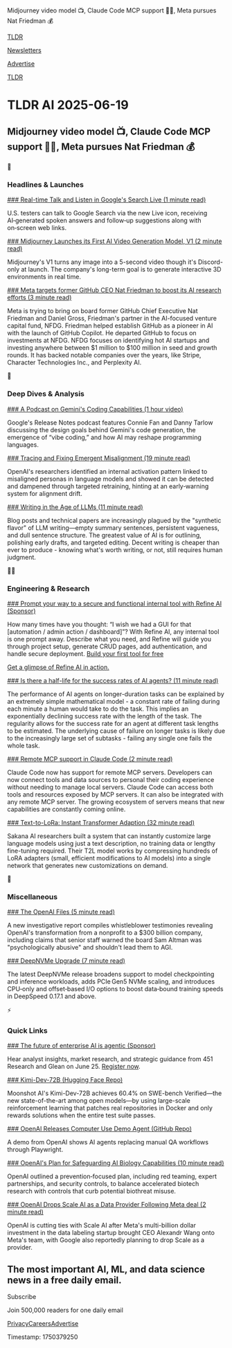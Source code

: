 Midjourney video model 📺, Claude Code MCP support 👨‍💻, Meta pursues Nat Friedman 💰

[TLDR](/)

[Newsletters](/newsletters)

[Advertise](https://advertise.tldr.tech/)

[TLDR](/)

# TLDR AI 2025-06-19

## Midjourney video model 📺, Claude Code MCP support 👨‍💻, Meta pursues Nat Friedman 💰

🚀

### Headlines & Launches

[### Real-time Talk and Listen in Google's Search Live (1 minute read)](https://blog.google/products/search/search-live-ai-mode/?utm_source=tldrai)

U.S. testers can talk to Google Search via the new Live icon, receiving AI‑generated spoken answers and follow‑up suggestions along with on‑screen web links.

[### Midjourney Launches its First AI Video Generation Model, V1 (2 minute read)](https://techcrunch.com/2025/06/18/midjourney-launches-its-first-ai-video-generation-model-v1/?utm_source=tldrai)

Midjourney's V1 turns any image into a 5-second video though it's Discord-only at launch. The company's long-term goal is to generate interactive 3D environments in real time.

[### Meta targets former GitHub CEO Nat Friedman to boost its AI research efforts (3 minute read)](https://siliconangle.com/2025/06/18/report-meta-targets-former-github-ceo-nat-friedman-boost-ai-research-efforts/?utm_source=tldrai)

Meta is trying to bring on board former GitHub Chief Executive Nat Friedman and Daniel Gross, Friedman's partner in the AI-focused venture capital fund, NFDG. Friedman helped establish GitHub as a pioneer in AI with the launch of GitHub Copilot. He departed GitHub to focus on investments at NFDG. NFDG focuses on identifying hot AI startups and investing anywhere between $1 million to $100 million in seed and growth rounds. It has backed notable companies over the years, like Stripe, Character Technologies Inc., and Perplexity AI.

🧠

### Deep Dives & Analysis

[### A Podcast on Gemini's Coding Capabilities (1 hour video)](https://www.youtube.com/watch?v=jwbG_m-X-gE&amp;utm_source=tldrai)

Google's Release Notes podcast features Connie Fan and Danny Tarlow discussing the design goals behind Gemini's code generation, the emergence of “vibe coding,” and how AI may reshape programming languages.

[### Tracing and Fixing Emergent Misalignment (19 minute read)](https://openai.com/index/emergent-misalignment/?utm_source=tldrai)

OpenAI's researchers identified an internal activation pattern linked to misaligned personas in language models and showed it can be detected and dampened through targeted retraining, hinting at an early‑warning system for alignment drift.

[### Writing in the Age of LLMs (11 minute read)](https://www.sh-reya.com/blog/ai-writing/?utm_source=tldrai)

Blog posts and technical papers are increasingly plagued by the "synthetic flavor" of LLM writing—empty summary sentences, persistent vagueness, and dull sentence structure. The greatest value of AI is for outlining, polishing early drafts, and targeted editing. Decent writing is cheaper than ever to produce - knowing what's worth writing, or not, still requires human judgment.

👨‍💻

### Engineering & Research

[### Prompt your way to a secure and functional internal tool with Refine AI (Sponsor)](https://s.refine.dev/DXKFFM6?utm_source=tldrai)

How many times have you thought: “I wish we had a GUI for that [automation / admin action / dashboard]”? With Refine AI, any internal tool is one prompt away. Describe what you need, and Refine will guide you through project setup, generate CRUD pages, add authentication, and handle secure deployment. [Build your first tool for free](https://s.refine.dev/DXKFFM6)

[Get a glimpse of Refine AI in action.](https://youtu.be/8Lsn3w6H_CY)

[### Is there a half-life for the success rates of AI agents? (11 minute read)](https://arxiv.org/abs/2505.05115?utm_source=tldrai)

The performance of AI agents on longer-duration tasks can be explained by an extremely simple mathematical model - a constant rate of failing during each minute a human would take to do the task. This implies an exponentially declining success rate with the length of the task. The regularity allows for the success rate for an agent at different task lengths to be estimated. The underlying cause of failure on longer tasks is likely due to the increasingly large set of subtasks - failing any single one fails the whole task.

[### Remote MCP support in Claude Code (2 minute read)](https://www.anthropic.com/news/claude-code-remote-mcp?utm_source=tldrai)

Claude Code now has support for remote MCP servers. Developers can now connect tools and data sources to personal their coding experience without needing to manage local servers. Claude Code can access both tools and resources exposed by MCP servers. It can also be integrated with any remote MCP server. The growing ecosystem of servers means that new capabilities are constantly coming online.

[### Text-to-LoRa: Instant Transformer Adaption (32 minute read)](https://arxiv.org/abs/2506.06105?utm_source=tldrai)

Sakana AI researchers built a system that can instantly customize large language models using just a text description, no training data or lengthy fine-tuning required. Their T2L model works by compressing hundreds of LoRA adapters (small, efficient modifications to AI models) into a single network that generates new customizations on demand.

🎁

### Miscellaneous

[### The OpenAI Files (5 minute read)](https://www.openaifiles.org/?utm_source=tldrai)

A new investigative report compiles whistleblower testimonies revealing OpenAI's transformation from a nonprofit to a $300 billion company, including claims that senior staff warned the board Sam Altman was "psychologically abusive" and shouldn't lead them to AGI.

[### DeepNVMe Upgrade (7 minute read)](https://pytorch.org/blog/deepnvme-affordable-i-o-scaling-for-deep-learning-applications/?utm_source=tldrai)

The latest DeepNVMe release broadens support to model checkpointing and inference workloads, adds PCIe Gen5 NVMe scaling, and introduces CPU‑only and offset‑based I/O options to boost data‑bound training speeds in DeepSpeed 0.17.1 and above.

⚡️

### Quick Links

[### The future of enterprise AI is agentic (Sponsor)](https://www.glean.com/webinars/why-future-enterprise-ai-is-agentic/?utm_source=3rd-party&amp;utm_medium=email&amp;utm_campaign=future-enterprise-ai&amp;utm_partner=tldr-ai)

Hear analyst insights, market research, and strategic guidance from 451 Research and Glean on June 25. [Register now](https://www.glean.com/webinars/why-future-enterprise-ai-is-agentic/?utm_source=3rd-party&utm_medium=email&utm_campaign=future-enterprise-ai&utm_partner=tldr-ai).

[### Kimi-Dev-72B (Hugging Face Repo)](https://huggingface.co/moonshotai/Kimi-Dev-72B?utm_source=tldrai)

Moonshot AI's Kimi-Dev-72B achieves 60.4% on SWE-bench Verified—the new state-of-the-art among open models—by using large-scale reinforcement learning that patches real repositories in Docker and only rewards solutions when the entire test suite passes.

[### OpenAI Releases Computer Use Demo Agent (GitHub Repo)](https://github.com/openai/openai-testing-agent-demo?utm_source=tldrai)

A demo from OpenAI shows AI agents replacing manual QA workflows through Playwright.

[### OpenAI's Plan for Safeguarding AI Biology Capabilities (10 minute read)](https://openai.com/index/preparing-for-future-ai-capabilities-in-biology/?utm_source=tldrai)

OpenAI outlined a prevention‑focused plan, including red teaming, expert partnerships, and security controls, to balance accelerated biotech research with controls that curb potential biothreat misuse.

[### OpenAI Drops Scale AI as a Data Provider Following Meta deal (2 minute read)](https://techcrunch.com/2025/06/18/openai-drops-scale-ai-as-a-data-provider-following-meta-deal/?utm_source=tldrai)

OpenAI is cutting ties with Scale AI after Meta's multi-billion dollar investment in the data labeling startup brought CEO Alexandr Wang onto Meta's team, with Google also reportedly planning to drop Scale as a provider.

## The most important AI, ML, and data science news in a free daily email.

Subscribe

Join 500,000 readers for one daily email

[Privacy](/privacy)[Careers](https://jobs.ashbyhq.com/tldr.tech)[Advertise](/ai/advertise)

Timestamp: 1750379250